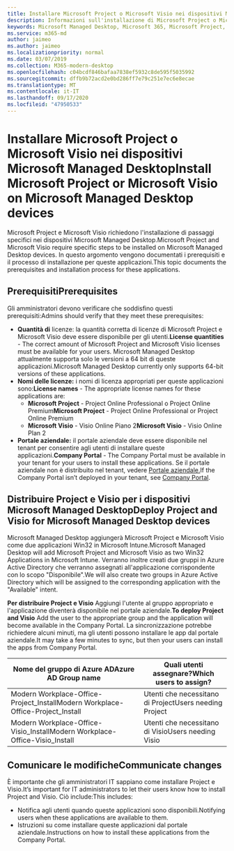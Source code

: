 ```yaml
---
title: Installare Microsoft Project o Microsoft Visio nei dispositivi Microsoft Managed Desktop
description: Informazioni sull'installazione di Microsoft Project o Microsoft Visio nei dispositivi Microsoft Managed Desktop
keywords: Microsoft Managed Desktop, Microsoft 365, Microsoft Project, Microsoft Visio
ms.service: m365-md
author: jaimeo
ms.author: jaimeo
ms.localizationpriority: normal
ms.date: 03/07/2019
ms.collection: M365-modern-desktop
ms.openlocfilehash: c04bcdf846bafaa7838ef5932c8de595f5035992
ms.sourcegitcommit: dffb9b72acd2e0bd286ff7e79c251e7ec6e8ecae
ms.translationtype: MT
ms.contentlocale: it-IT
ms.lasthandoff: 09/17/2020
ms.locfileid: "47950533"
---
```

# <a name="install-microsoft-project-or-microsoft-visio-on-microsoft-managed-desktop-devices"></a><span data-ttu-id="889aa-104">Installare Microsoft Project o Microsoft Visio nei dispositivi Microsoft Managed Desktop</span><span class="sxs-lookup"><span data-stu-id="889aa-104">Install Microsoft Project or Microsoft Visio on Microsoft Managed Desktop devices</span></span>

<span data-ttu-id="889aa-105">Microsoft Project e Microsoft Visio richiedono l'installazione di passaggi specifici nei dispositivi Microsoft Managed Desktop.</span><span class="sxs-lookup"><span data-stu-id="889aa-105">Microsoft Project and Microsoft Visio require specific steps to be installed on Microsoft Managed Desktop devices.</span></span> <span data-ttu-id="889aa-106">In questo argomento vengono documentati i prerequisiti e il processo di installazione per queste applicazioni.</span><span class="sxs-lookup"><span data-stu-id="889aa-106">This topic documents the prerequisites and installation process for these applications.</span></span>

## <a name="prerequisites"></a><span data-ttu-id="889aa-107">Prerequisiti</span><span class="sxs-lookup"><span data-stu-id="889aa-107">Prerequisites</span></span>

<span data-ttu-id="889aa-108">Gli amministratori devono verificare che soddisfino questi prerequisiti:</span><span class="sxs-lookup"><span data-stu-id="889aa-108">Admins should verify that they meet these prerequisites:</span></span>
- <span data-ttu-id="889aa-109">**Quantità di** licenze: la quantità corretta di licenze di Microsoft Project e Microsoft Visio deve essere disponibile per gli utenti.</span><span class="sxs-lookup"><span data-stu-id="889aa-109">**License quantities** - The correct amount of Microsoft Project and Microsoft Visio licenses must be available for your users.</span></span> <span data-ttu-id="889aa-110">Microsoft Managed Desktop attualmente supporta solo le versioni a 64 bit di queste applicazioni.</span><span class="sxs-lookup"><span data-stu-id="889aa-110">Microsoft Managed Desktop currently only supports 64-bit versions of these applications.</span></span> 
- <span data-ttu-id="889aa-111">**Nomi delle licenze:** i nomi di licenza appropriati per queste applicazioni sono:</span><span class="sxs-lookup"><span data-stu-id="889aa-111">**License names** - The appropriate license names for these applications are:</span></span>
    - <span data-ttu-id="889aa-112">**Microsoft Project** - Project Online Professional o Project Online Premium</span><span class="sxs-lookup"><span data-stu-id="889aa-112">**Microsoft Project** - Project Online Professional or Project Online Premium</span></span>
    - <span data-ttu-id="889aa-113">**Microsoft Visio** - Visio Online Piano 2</span><span class="sxs-lookup"><span data-stu-id="889aa-113">**Microsoft Visio** - Visio Online Plan 2</span></span>
- <span data-ttu-id="889aa-114">**Portale aziendale:** il portale aziendale deve essere disponibile nel tenant per consentire agli utenti di installare queste applicazioni.</span><span class="sxs-lookup"><span data-stu-id="889aa-114">**Company Portal** -  The Company Portal must be available in your tenant for your users to install these applications.</span></span> <span data-ttu-id="889aa-115">Se il portale aziendale non è distribuito nel tenant, vedere [Portale aziendale.](company-portal.md)</span><span class="sxs-lookup"><span data-stu-id="889aa-115">If the Company Portal isn’t deployed in your tenant, see [Company Portal](company-portal.md).</span></span>

## <a name="deploy-project-and-visio-for-microsoft-managed-desktop-devices"></a><span data-ttu-id="889aa-116">Distribuire Project e Visio per i dispositivi Microsoft Managed Desktop</span><span class="sxs-lookup"><span data-stu-id="889aa-116">Deploy Project and Visio for Microsoft Managed Desktop devices</span></span>
<span data-ttu-id="889aa-117">Microsoft Managed Desktop aggiungerà Microsoft Project e Microsoft Visio come due applicazioni Win32 in Microsoft Intune.</span><span class="sxs-lookup"><span data-stu-id="889aa-117">Microsoft Managed Desktop will add Microsoft Project and Microsoft Visio as two Win32 Applications in Microsoft Intune.</span></span> <span data-ttu-id="889aa-118">Verranno inoltre creati due gruppi in Azure Active Directory che verranno assegnati all'applicazione corrispondente con lo scopo "Disponibile".</span><span class="sxs-lookup"><span data-stu-id="889aa-118">We will also create two groups in Azure Active Directory which will be assigned to the corresponding application with the "Available" intent.</span></span> 

<span data-ttu-id="889aa-119">**Per distribuire Project e Visio** Aggiungi l'utente al gruppo appropriato e l'applicazione diventerà disponibile nel portale aziendale.</span><span class="sxs-lookup"><span data-stu-id="889aa-119">**To deploy Project and Visio** Add the user to the appropriate group and the application will become available in the Company Portal.</span></span> <span data-ttu-id="889aa-120">La sincronizzazione potrebbe richiedere alcuni minuti, ma gli utenti possono installare le app dal portale aziendale.</span><span class="sxs-lookup"><span data-stu-id="889aa-120">It may take a few minutes to sync, but then your users can install the apps from Company Portal.</span></span> 

<span data-ttu-id="889aa-121">Nome del gruppo di Azure AD</span><span class="sxs-lookup"><span data-stu-id="889aa-121">Azure AD Group name</span></span> | <span data-ttu-id="889aa-122">Quali utenti assegnare?</span><span class="sxs-lookup"><span data-stu-id="889aa-122">Which users to assign?</span></span>   
 --- | ---
<span data-ttu-id="889aa-123">Modern Workplace-Office-Project_Install</span><span class="sxs-lookup"><span data-stu-id="889aa-123">Modern Workplace-Office-Project_Install</span></span> | <span data-ttu-id="889aa-124">Utenti che necessitano di Project</span><span class="sxs-lookup"><span data-stu-id="889aa-124">Users needing Project</span></span>
<span data-ttu-id="889aa-125">Modern Workplace-Office-Visio_Install</span><span class="sxs-lookup"><span data-stu-id="889aa-125">Modern Workplace-Office-Visio_Install</span></span> | <span data-ttu-id="889aa-126">Utenti che necessitano di Visio</span><span class="sxs-lookup"><span data-stu-id="889aa-126">Users needing Visio</span></span>

## <a name="communicate-changes"></a><span data-ttu-id="889aa-127">Comunicare le modifiche</span><span class="sxs-lookup"><span data-stu-id="889aa-127">Communicate changes</span></span>
<span data-ttu-id="889aa-128">È importante che gli amministratori IT sappiano come installare Project e Visio.</span><span class="sxs-lookup"><span data-stu-id="889aa-128">It’s important for IT administrators to let their users know how to install Project and Visio.</span></span> <span data-ttu-id="889aa-129">Ciò include:</span><span class="sxs-lookup"><span data-stu-id="889aa-129">This includes:</span></span> 
- <span data-ttu-id="889aa-130">Notifica agli utenti quando queste applicazioni sono disponibili.</span><span class="sxs-lookup"><span data-stu-id="889aa-130">Notifying users when these applications are available to them.</span></span> 
- <span data-ttu-id="889aa-131">Istruzioni su come installare queste applicazioni dal portale aziendale.</span><span class="sxs-lookup"><span data-stu-id="889aa-131">Instructions on how to install these applications from the Company Portal.</span></span>
